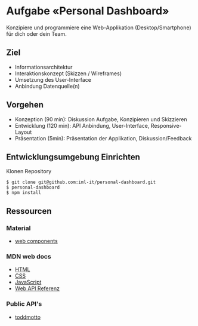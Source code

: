 # Aufgabe «Personal Dashboard»
Konzipiere und programmiere eine Web-Applikation (Desktop/Smartphone) für dich oder dein Team.

## Ziel
* Informationsarchitektur
* Interaktionskonzept (Skizzen / Wireframes)
* Umsetzung des User-Interface
* Anbindung Datenquelle(n)

## Vorgehen
* Konzeption (90 min): Diskussion Aufgabe, Konzipieren und Skizzieren
* Entwicklung (120 min): API Anbindung, User-Interface, Responsive-Layout
* Präsentation (5min): Präsentation der Applikation, Diskussion/Feedback

## Entwicklungsumgebung Einrichten

Klonen Repository
```shell
$ git clone git@github.com:iml-it/personal-dashboard.git
$ personal-dashboard
$ npm install
```

## Ressourcen

### Material

* [web components](https://material.io/develop/web/)

### MDN web docs

* [HTML](https://developer.mozilla.org/de/docs/Web/HTML)
* [CSS](https://developer.mozilla.org/de/docs/Web/CSS)
* [JavaScript](https://developer.mozilla.org/de/docs/Web/JavaScript)
* [Web API Referenz](https://developer.mozilla.org/de/docs/Web/API)

### Public API's

* [toddmotto](https://github.com/toddmotto/public-apis#machine-learning)
